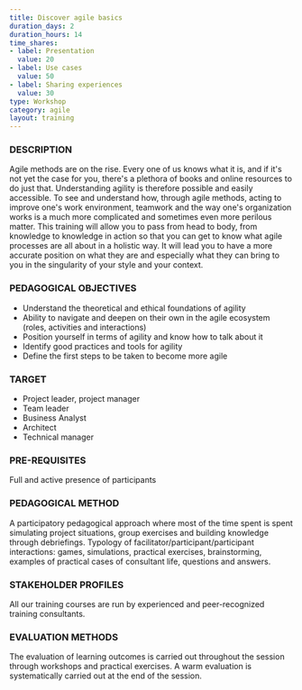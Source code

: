 ```yaml
---
title: Discover agile basics
duration_days: 2
duration_hours: 14
time_shares:
- label: Presentation
  value: 20
- label: Use cases
  value: 50
- label: Sharing experiences
  value: 30
type: Workshop
category: agile
layout: training
---
```

### DESCRIPTION
Agile methods are on the rise. Every one of us knows what it is, and if it's not yet the case for you, there's a plethora of books and online resources to do just that. Understanding agility is therefore possible and easily accessible. To see and understand how, through agile methods, acting to improve one's work environment, teamwork and the way one's organization works is a much more complicated and sometimes even more perilous matter. 
This training will allow you to pass from head to body, from knowledge to knowledge in action so that you can get to know what agile processes are all about in a holistic way. It will lead you to have a more accurate position on what they are and especially what they can bring to you in the singularity of your style and your context.

### PEDAGOGICAL OBJECTIVES
* Understand the theoretical and ethical foundations of agility
* Ability to navigate and deepen on their own in the agile ecosystem (roles, activities and interactions)
* Position yourself in terms of agility and know how to talk about it
* Identify good practices and tools for agility
* Define the first steps to be taken to become more agile

### TARGET
* Project leader, project manager
* Team leader
* Business Analyst
* Architect
* Technical manager

### PRE-REQUISITES
Full and active presence of participants

### PEDAGOGICAL METHOD
A participatory pedagogical approach where most of the time spent is spent simulating project situations, group exercises and building knowledge through debriefings. 
Typology of facilitator/participant/participant interactions: games, simulations, practical exercises, brainstorming, examples of practical cases of consultant life, questions and answers.

### STAKEHOLDER PROFILES
All our training courses are run by experienced and peer-recognized training consultants.

### EVALUATION METHODS
The evaluation of learning outcomes is carried out throughout the session through workshops and practical exercises. A warm evaluation is systematically carried out at the end of the session.

